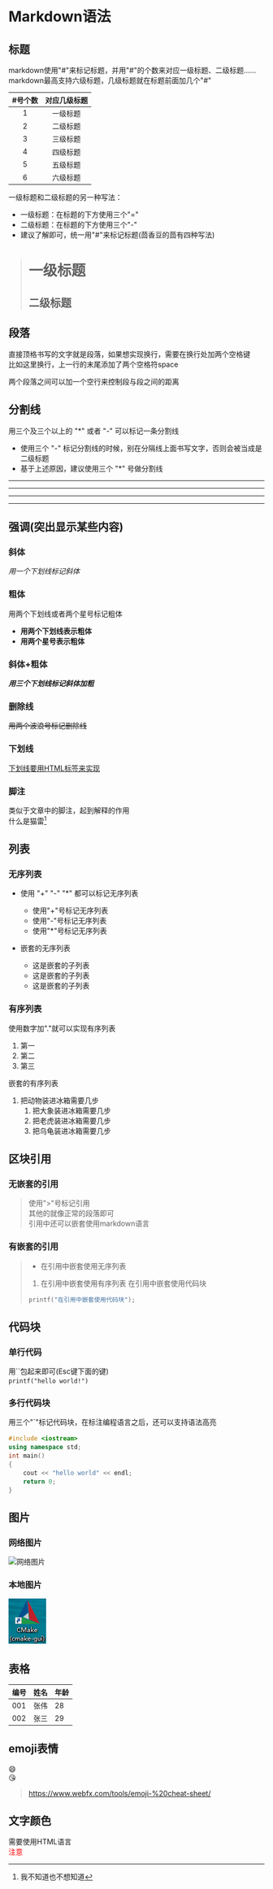 # Markdown语法

## 标题
markdown使用"#"来标记标题，并用"#"的个数来对应一级标题、二级标题……  
markdown最高支持六级标题，几级标题就在标题前面加几个"#"

|#号个数|对应几级标题|
|:---:|:---:|
|1|一级标题|
|2|二级标题|
|3|三级标题|
|4|四级标题|
|5|五级标题|
|6|六级标题|

一级标题和二级标题的另一种写法：
+ 一级标题：在标题的下方使用三个"="
+ 二级标题：在标题的下方使用三个"-"
+ 建议了解即可，统一用"#"来标记标题(茴香豆的茴有四种写法)

> 一级标题
> ===
> 二级标题
> ---

## 段落
直接顶格书写的文字就是段落，如果想实现换行，需要在换行处加两个空格键  
比如这里换行，上一行的末尾添加了两个空格符space

两个段落之间可以加一个空行来控制段与段之间的距离

## 分割线
用三个及三个以上的 "*" 或者 "-" 可以标记一条分割线
+ 使用三个 "-" 标记分割线的时候，别在分隔线上面书写文字，否则会被当成是二级标题
+ 基于上述原因，建议使用三个 "*" 号做分割线
***
---
*****
------

## 强调(突出显示某些内容)
### 斜体
_用一个下划线标记斜体_

### 粗体
用两个下划线或者两个星号标记粗体  
+ __用两个下划线表示粗体__  
+ **用两个星号表示粗体**

### 斜体+粗体
___用三个下划线标记斜体加粗___

### 删除线
~~用两个波浪号标记删除线~~

### 下划线
<u>下划线要用HTML标签来实现</u>

### 脚注
类似于文章中的脚注，起到解释的作用  
什么是猫雷[^猫雷]  

## 列表
### 无序列表
+ 使用 "+" "-" "*" 都可以标记无序列表
  + 使用"+"号标记无序列表
  - 使用"-"号标记无序列表
  * 使用"*"号标记无序列表

+ 嵌套的无序列表
  + 这是嵌套的子列表
  - 这是嵌套的子列表
  * 这是嵌套的子列表  

### 有序列表
使用数字加"."就可以实现有序列表
1. 第一
2. 第二
3. 第三

嵌套的有序列表
1. 把动物装进冰箱需要几步
   1. 把大象装进冰箱需要几步
   2. 把老虎装进冰箱需要几步
   3. 把乌龟装进冰箱需要几步

## 区块引用
### 无嵌套的引用
> 使用">"号标记引用  
> 其他的就像正常的段落即可  
> 引用中还可以嵌套使用markdown语言

### 有嵌套的引用
> * 在引用中嵌套使用无序列表
> 1. 在引用中嵌套使用有序列表
> 在引用中嵌套使用代码块
> ```cpp
> printf("在引用中嵌套使用代码块");
> ```

## 代码块
### 单行代码
用``包起来即可(Esc键下面的键)  
`printf("hello world!")`

### 多行代码块
用三个"`"标记代码块，在标注编程语言之后，还可以支持语法高亮
```cpp
#include <iostream>
using namespace std;
int main()
{
    cout << "hello world" << endl;
    return 0;
}
```

## 图片
### 网络图片
![网络图片](在这里填写网络图片的地址)
### 本地图片
![本地图片](./cmake.png)

## 表格
|编号|姓名|年龄|
|----|----|----|
|001|张伟|28|
|002|张三|29|

## emoji表情
:smile:  
:kissing_heart:
> https://www.webfx.com/tools/emoji-%20cheat-sheet/

## 文字颜色
需要使用HTML语言  
<font color="red"> 注意 </font>


[^猫雷]:我不知道也不想知道